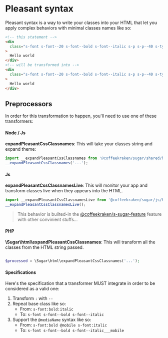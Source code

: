 <!-- This file has been generated using
     the "@coffeekraken/s-markdown-builder" package.
     !!! Do not edit it directly... -->


<!-- body -->

<!--
/**
* @name            Pleasant syntax
* @namespace       doc.css
* @type            Markdown
* @platform        md
* @status          stable
* @menu            Documentation / CSS           /doc/css/pleasant-syntax
*
* @since           2.0.0
* @author    Olivier Bossel <olivier.bossel@gmail.com> (https://coffeekraken.io)
*/
-->

# Pleasant syntax

Pleasant syntax is a way to write your classes into your HTML that let you apply complex behaviors with minimal classes names like so:

```html
<!-- this statement -->
<div
  class="s-font s-font--20 s-font--bold s-font--italic s-p s-p--40 s-typo s-typo--h2 s-typo___tablet s-typo--h5___tablet"
>
  Hello world
</div>
<!-- will be transformed into -->
<div
  class="s-font s-font--20 s-font--bold s-font--italic s-p s-p--40 s-typo s-typo--h2 s-typo--h5___tablet"
>
  Hello world
</div>

```

## Preprocessors

In order for this transformation to happen, you'll need to use one of these transformers:

#### Node / Js

**expandPleasantCssClassnames**: This will take your classes string and expand theme:

```js
import __expandPleasantCssClassnames from '@coffeekraken/sugar/shared/html/__expandPleasantCssClassnames';
__expandPleasantCssClassnames('...');

```

#### Js

**expandPleasantCssClassnamesLive**: This will monitor your app and transform classes live when they appears into the HTML.

```js
import __expandPleasantCssClassnamesLive from '@coffeekraken/sugar/js/html/__expandPleasantCssClassnamesLive';
__expandPleasantCssClassnamesLive();

```

> This behavior is builted-in the [@coffeekraken/s-sugar-feature](/package/@coffeekraken/s-sugar-feature/doc/readme) feature with other convinient stuffs...

#### PHP

**\Sugar\html\expandPleasantCssClassnames**: This will transform all the classes from the HTML string passed.

```php

$processed = \Sugar\html\expandPleasantCssClassnames('...');

```

#### Specifications

Here's the specification that a transformer MUST integrate in order to be considered as a valid one:

1. Transform `:` with `--`
2. Repeat base class like so:
    - From: `s-font:bold:italic`
    - To: `s-font s-font--bold s-font--italic`
3. Support the `@mediaName` syntax like so:
    - From: `s-font:bold @mobile s-font:italic`
    - To: `s-font s-font--bold s-font--italic___mobile`


